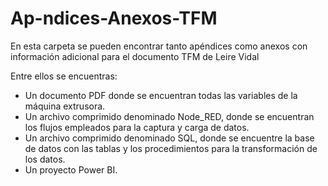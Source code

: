 # Ap-ndices-Anexos-TFM
En esta carpeta se pueden encontrar tanto apéndices como anexos con información adicional para el documento TFM de Leire Vidal

Entre ellos se encuentras:
* Un documento PDF donde se encuentran todas las variables de la máquina extrusora.
* Un archivo comprimido denominado Node_RED, donde se encuentran los flujos empleados para la captura y carga de datos.
* Un archivo comprimido denominado SQL, donde se encuentre la base de datos con las tablas y los procedimientos para la transformación de los datos.
* Un proyecto Power BI.
